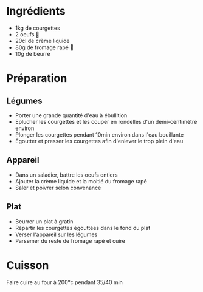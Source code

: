 # Ingrédients

- 1kg de courgettes
- 2 oeufs 🥚
- 20cl de crème liquide
- 80g de fromage rapé 🧀
- 10g de beurre

# Préparation

## Légumes

- Porter une grande quantité d'eau à ébullition
- Eplucher les courgettes et les couper en rondelles d'un demi-centimètre environ
- Plonger les courgettes pendant 10min environ dans l'eau bouillante
- Égoutter et presser les courgettes afin d'enlever le trop plein d'eau

## Appareil

- Dans un saladier, battre les oeufs entiers
- Ajouter la crème liquide et la moitié du fromage rapé
- Saler et poivrer selon convenance

## Plat

- Beurrer un plat à gratin
- Répartir les courgettes égouttées dans le fond du plat
- Verser l'appareil sur les légumes
- Parsemer du reste de fromage rapé et cuire

# Cuisson

Faire cuire au four à 200°c pendant 35/40 min
